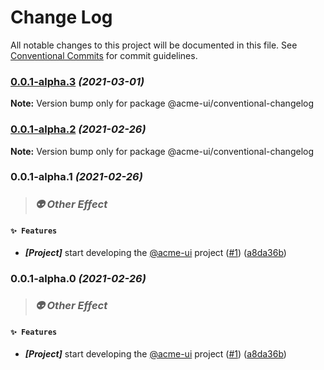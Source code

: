 # Change Log

All notable changes to this project will be documented in this file.
See [Conventional Commits](https://conventionalcommits.org) for commit guidelines.

### [0.0.1-alpha.3](https://github.com/yufuid/acme-ui/compare/v0.0.1-alpha.2...v0.0.1-alpha.3) _(2021-03-01)_

**Note:** Version bump only for package @acme-ui/conventional-changelog





### [0.0.1-alpha.2](https://github.com/yufuid/acme-ui/compare/v0.0.1-alpha.1...v0.0.1-alpha.2) _(2021-02-26)_

**Note:** Version bump only for package @acme-ui/conventional-changelog





### 0.0.1-alpha.1 _(2021-02-26)_

> ### _👽 Other Effect_

#### `✨ Features`

* ***[Project]***  start developing the [@acme-ui](https://github.com/acme-ui) project ([#1](https://github.com/yufuid/acme-ui/issues/1)) ([a8da36b](https://github.com/yufuid/acme-ui/commit/a8da36ba3c75e029af084b79d0fd811ea009cb23))



### 0.0.1-alpha.0 _(2021-02-26)_

> ### _👽 Other Effect_

#### `✨ Features`

* ***[Project]***  start developing the [@acme-ui](https://github.com/acme-ui) project ([#1](https://github.com/yufuid/acme-ui/issues/1)) ([a8da36b](https://github.com/yufuid/acme-ui/commit/a8da36ba3c75e029af084b79d0fd811ea009cb23))
